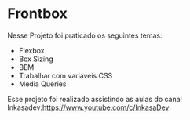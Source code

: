 # Frontbox

Nesse Projeto foi praticado os seguintes temas:

- Flexbox
- Box Sizing
- BEM
- Trabalhar com variáveis CSS
- Media Queries

Esse projeto foi realizado assistindo as aulas do canal Inkasadev:https://www.youtube.com/c/InkasaDev
